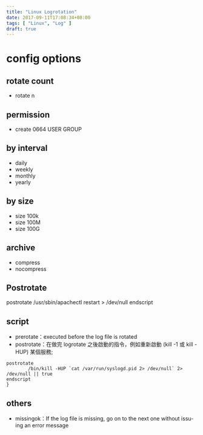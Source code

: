 ```yaml
---
title: "Linux Logrotation"
date: 2017-09-11T17:08:34+08:00
tags: [ "Linux", "Log" ]
draft: true
---
```


# config options

## rotate count
- rotate n

## permission
- create 0664 USER GROUP

## by interval
- daily
- weekly
- monthly
- yearly

## by size
- size 100k
- size 100M
- size 100G

## archive
- compress
- nocompress

## Postrotate
postrotate
    /usr/sbin/apachectl restart > /dev/null
endscript

## script
- prerotate：executed before the log file is rotated
- postrotate：在做完 logrotate 之後啟動的指令，例如重新啟動 (kill -1 或 kill -HUP) 某個服務;
```
postrotate
        /bin/kill -HUP `cat /var/run/syslogd.pid 2> /dev/null` 2> /dev/null || true
endscript
}
```

## others
- missingok：If the log file is missing, go on to the next one without issu-ing an error message
